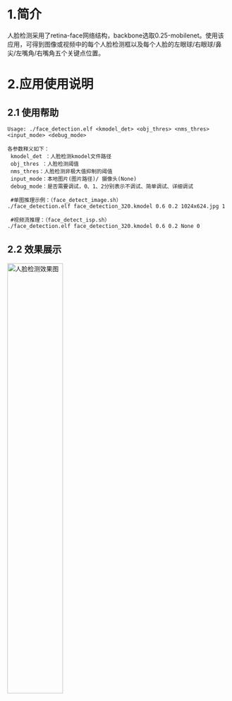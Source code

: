 # 1.简介

人脸检测采用了retina-face网络结构，backbone选取0.25-mobilenet。使用该应用，可得到图像或视频中的每个人脸检测框以及每个人脸的左眼球/右眼球/鼻尖/左嘴角/右嘴角五个关键点位置。

# 2.应用使用说明

## 2.1 使用帮助

```
Usage: ./face_detection.elf <kmodel_det> <obj_thres> <nms_thres> <input_mode> <debug_mode>

各参数释义如下：
 kmodel_det ：人脸检测kmodel文件路径
 obj_thres ：人脸检测阈值
 nms_thres：人脸检测非极大值抑制的阈值
 input_mode：本地图片(图片路径)/ 摄像头(None)
 debug_mode：是否需要调试，0、1、2分别表示不调试、简单调试、详细调试
 
 #单图推理示例：（face_detect_image.sh）
./face_detection.elf face_detection_320.kmodel 0.6 0.2 1024x624.jpg 1

 #视频流推理：（face_detect_isp.sh）
./face_detection.elf face_detection_320.kmodel 0.6 0.2 None 0
```

## 2.2 效果展示

<img src="https://kendryte-download.canaan-creative.com/k230/downloads/doc_images/ai_demo/face_detection/face_detect_result.jpg" alt="人脸检测效果图" width="50%" height="50%"/>



